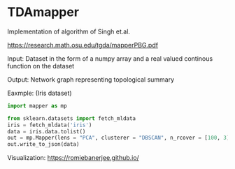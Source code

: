 # TDAmapper

Implementation of algorithm of Singh et.al.

https://research.math.osu.edu/tgda/mapperPBG.pdf

Input: Dataset in the form of a numpy array and a real valued continous function on the dataset

Output: Network graph representing topological summary

Eaxmple: (Iris dataset)


```python
import mapper as mp

from sklearn.datasets import fetch_mldata
iris = fetch_mldata('iris')
data = iris.data.tolist()
out = mp.Mapper(lens = "PCA", clusterer = "DBSCAN", n_rcover = [100, 3], clusterer_params  = (0.1,5))
out.write_to_json(data)
```

Visualization: https://romiebanerjee.github.io/


